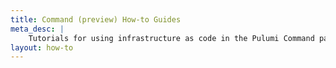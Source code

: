```yaml
---
title: Command (preview) How-to Guides
meta_desc: |
    Tutorials for using infrastructure as code in the Pulumi Command package
layout: how-to
---
```

